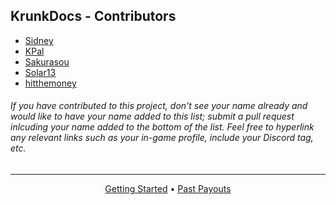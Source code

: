 ## KrunkDocs - Contributors

* [Sidney](https://krunker.io/social.html?p=profile&q=Sidney)
* [KPal](https://krunker.io/social.html?p=profile&q=KPal81)
* [Sakurasou](https://krunker.io/social.html?p=profile&q=Sakurasou_)
* [Solar13](https://krunker.io/social.html?p=profile&q=Solar13)
* [hitthemoney](https://github.com/hitthemoney)

###### *If you have contributed to this project, don't see your name already and would like to have your name added to this list; submit a pull request inlcuding your name added to the bottom of the list. Feel free to hyperlink any relevant links such as your in-game profile, include your Discord tag, etc.*

---

<div align="center">
<a href="/README.md#how-to-contribute">Getting Started</a> • <a href="./past_payouts.csv">Past Payouts</a>
</div>
